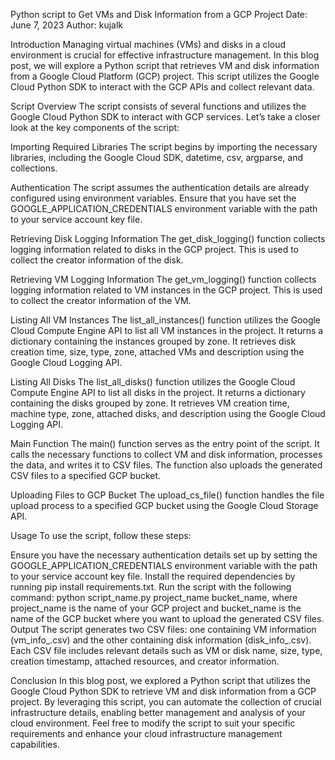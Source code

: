 Python script to Get VMs and Disk Information from a GCP Project
Date: June 7, 2023
Author: kujalk

Introduction
Managing virtual machines (VMs) and disks in a cloud environment is crucial for effective infrastructure management. In this blog post, we will explore a Python script that retrieves VM and disk information from a Google Cloud Platform (GCP) project. This script utilizes the Google Cloud Python SDK to interact with the GCP APIs and collect relevant data.

Script Overview
The script consists of several functions and utilizes the Google Cloud Python SDK to interact with GCP services. Let’s take a closer look at the key components of the script:

Importing Required Libraries
The script begins by importing the necessary libraries, including the Google Cloud SDK, datetime, csv, argparse, and collections.

Authentication
The script assumes the authentication details are already configured using environment variables. Ensure that you have set the GOOGLE_APPLICATION_CREDENTIALS environment variable with the path to your service account key file.

Retrieving Disk Logging Information
The get_disk_logging() function collects logging information related to disks in the GCP project. This is used to collect the creator information of the disk.

Retrieving VM Logging Information
The get_vm_logging() function collects logging information related to VM instances in the GCP project. This is used to collect the creator information of the VM.

Listing All VM Instances
The list_all_instances() function utilizes the Google Cloud Compute Engine API to list all VM instances in the project. It returns a dictionary containing the instances grouped by zone. It retrieves disk creation time, size, type, zone, attached VMs and description using the Google Cloud Logging API.

Listing All Disks
The list_all_disks() function utilizes the Google Cloud Compute Engine API to list all disks in the project. It returns a dictionary containing the disks grouped by zone. It retrieves VM creation time, machine type, zone, attached disks, and description using the Google Cloud Logging API.

Main Function
The main() function serves as the entry point of the script. It calls the necessary functions to collect VM and disk information, processes the data, and writes it to CSV files. The function also uploads the generated CSV files to a specified GCP bucket.

Uploading Files to GCP Bucket
The upload_cs_file() function handles the file upload process to a specified GCP bucket using the Google Cloud Storage API.

Usage
To use the script, follow these steps:

Ensure you have the necessary authentication details set up by setting the GOOGLE_APPLICATION_CREDENTIALS environment variable with the path to your service account key file.
Install the required dependencies by running pip install requirements.txt.
Run the script with the following command: python script_name.py project_name bucket_name, where project_name is the name of your GCP project and bucket_name is the name of the GCP bucket where you want to upload the generated CSV files.
Output
The script generates two CSV files: one containing VM information (vm_info_<timestamp>.csv) and the other containing disk information (disk_info_<timestamp>.csv). Each CSV file includes relevant details such as VM or disk name, size, type, creation timestamp, attached resources, and creator information.

Conclusion
In this blog post, we explored a Python script that utilizes the Google Cloud Python SDK to retrieve VM and disk information from a GCP project. By leveraging this script, you can automate the collection of crucial infrastructure details, enabling better management and analysis of your cloud environment. Feel free to modify the script to suit your specific requirements and enhance your cloud infrastructure management capabilities.
